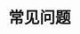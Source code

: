 


# 常见问题

###  <a id="ulb&#x652F;&#x6301;&#x54EA;&#x4E9B;&#x534F;&#x8BAE;_&#x5BF9;&#x4E8E;web&#x5E94;&#x7528;_http&#x548C;tcp&#x9009;&#x54EA;&#x4E2A;&#x66F4;&#x597D;"></a>


